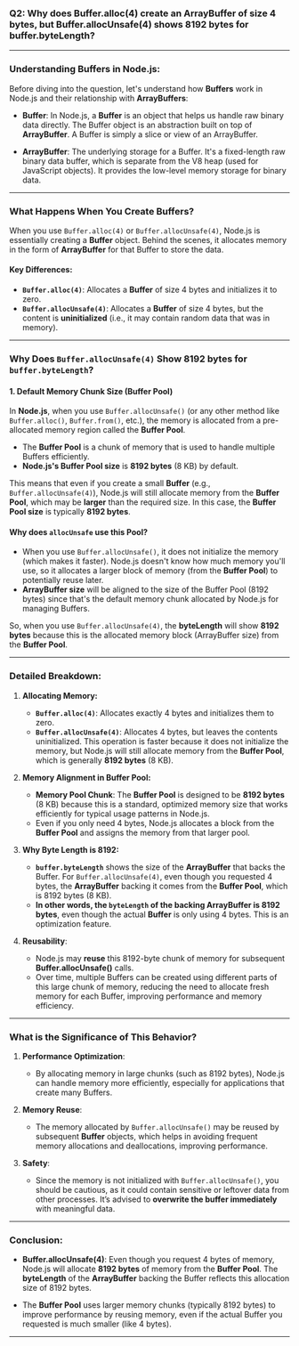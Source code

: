 ### **Q2: Why does Buffer.alloc(4) create an ArrayBuffer of size 4 bytes, but Buffer.allocUnsafe(4) shows 8192 bytes for buffer.byteLength?**

---

### **Understanding Buffers in Node.js:**

Before diving into the question, let's understand how **Buffers** work in Node.js and their relationship with **ArrayBuffers**:

- **Buffer**: In Node.js, a **Buffer** is an object that helps us handle raw binary data directly. The Buffer object is an abstraction built on top of **ArrayBuffer**. A Buffer is simply a slice or view of an ArrayBuffer.
  
- **ArrayBuffer**: The underlying storage for a Buffer. It's a fixed-length raw binary data buffer, which is separate from the V8 heap (used for JavaScript objects). It provides the low-level memory storage for binary data.

---

### **What Happens When You Create Buffers?**

When you use `Buffer.alloc(4)` or `Buffer.allocUnsafe(4)`, Node.js is essentially creating a **Buffer** object. Behind the scenes, it allocates memory in the form of **ArrayBuffer** for that Buffer to store the data.

#### **Key Differences**:
- **`Buffer.alloc(4)`**: Allocates a **Buffer** of size 4 bytes and initializes it to zero.
- **`Buffer.allocUnsafe(4)`**: Allocates a **Buffer** of size 4 bytes, but the content is **uninitialized** (i.e., it may contain random data that was in memory).

---

### **Why Does `Buffer.allocUnsafe(4)` Show 8192 bytes for `buffer.byteLength`?**

#### **1. Default Memory Chunk Size (Buffer Pool)**

In **Node.js**, when you use `Buffer.allocUnsafe()` (or any other method like `Buffer.alloc()`, `Buffer.from()`, etc.), the memory is allocated from a pre-allocated memory region called the **Buffer Pool**.

- The **Buffer Pool** is a chunk of memory that is used to handle multiple Buffers efficiently.
- **Node.js's Buffer Pool size** is **8192 bytes** (8 KB) by default.
  
This means that even if you create a small **Buffer** (e.g., `Buffer.allocUnsafe(4)`), Node.js will still allocate memory from the **Buffer Pool**, which may be **larger** than the required size. In this case, the **Buffer Pool size** is typically **8192 bytes**.

#### **Why does `allocUnsafe` use this Pool?**

- When you use `Buffer.allocUnsafe()`, it does not initialize the memory (which makes it faster). Node.js doesn't know how much memory you'll use, so it allocates a larger block of memory (from the **Buffer Pool**) to potentially reuse later.
- **ArrayBuffer size** will be aligned to the size of the Buffer Pool (8192 bytes) since that's the default memory chunk allocated by Node.js for managing Buffers.

So, when you use `Buffer.allocUnsafe(4)`, the **byteLength** will show **8192 bytes** because this is the allocated memory block (ArrayBuffer size) from the **Buffer Pool**.

---

### **Detailed Breakdown:**

1. **Allocating Memory:**
   - **`Buffer.alloc(4)`**: Allocates exactly 4 bytes and initializes them to zero.
   - **`Buffer.allocUnsafe(4)`**: Allocates 4 bytes, but leaves the contents uninitialized. This operation is faster because it does not initialize the memory, but Node.js will still allocate memory from the **Buffer Pool**, which is generally **8192 bytes** (8 KB).

2. **Memory Alignment in Buffer Pool:**
   - **Memory Pool Chunk**: The **Buffer Pool** is designed to be **8192 bytes** (8 KB) because this is a standard, optimized memory size that works efficiently for typical usage patterns in Node.js.
   - Even if you only need 4 bytes, Node.js allocates a block from the **Buffer Pool** and assigns the memory from that larger pool.

3. **Why Byte Length is 8192:**
   - **`buffer.byteLength`** shows the size of the **ArrayBuffer** that backs the Buffer. For `Buffer.allocUnsafe(4)`, even though you requested 4 bytes, the **ArrayBuffer** backing it comes from the **Buffer Pool**, which is 8192 bytes (8 KB).
   - **In other words, the `byteLength` of the backing ArrayBuffer is 8192 bytes**, even though the actual **Buffer** is only using 4 bytes. This is an optimization feature.

4. **Reusability**:
   - Node.js may **reuse** this 8192-byte chunk of memory for subsequent **Buffer.allocUnsafe()** calls.
   - Over time, multiple Buffers can be created using different parts of this large chunk of memory, reducing the need to allocate fresh memory for each Buffer, improving performance and memory efficiency.

---

### **What is the Significance of This Behavior?**

1. **Performance Optimization**: 
   - By allocating memory in large chunks (such as 8192 bytes), Node.js can handle memory more efficiently, especially for applications that create many Buffers.
   
2. **Memory Reuse**: 
   - The memory allocated by `Buffer.allocUnsafe()` may be reused by subsequent **Buffer** objects, which helps in avoiding frequent memory allocations and deallocations, improving performance.

3. **Safety**: 
   - Since the memory is not initialized with `Buffer.allocUnsafe()`, you should be cautious, as it could contain sensitive or leftover data from other processes. It’s advised to **overwrite the buffer immediately** with meaningful data.

---

### **Conclusion:**

- **Buffer.allocUnsafe(4)**: Even though you request 4 bytes of memory, Node.js will allocate **8192 bytes** of memory from the **Buffer Pool**. The **byteLength** of the **ArrayBuffer** backing the Buffer reflects this allocation size of 8192 bytes.
  
- The **Buffer Pool** uses larger memory chunks (typically 8192 bytes) to improve performance by reusing memory, even if the actual Buffer you requested is much smaller (like 4 bytes).
---